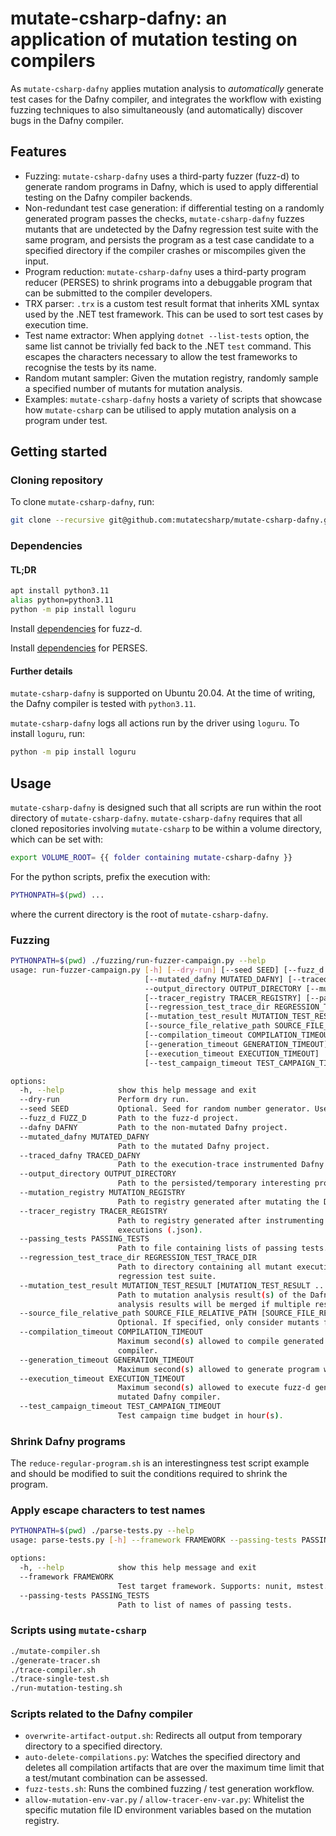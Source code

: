 # mutate-csharp-dafny: an application of mutation testing on compilers

As  `mutate-csharp-dafny` applies mutation analysis to _automatically_ generate test cases for the Dafny compiler,
and integrates the workflow with existing fuzzing techniques to also simultaneously (and automatically) discover bugs
in the Dafny compiler.

## Features

- Fuzzing: `mutate-csharp-dafny` uses a third-party fuzzer (fuzz-d) to generate random programs in Dafny, which is used to
apply differential testing on the Dafny compiler backends.
- Non-redundant test case generation: if differential testing on a randomly generated program passes the checks,
`mutate-csharp-dafny` fuzzes mutants that are undetected by the Dafny regression test suite with the same program,
and persists the program as a test case candidate to a specified directory if the compiler crashes or miscompiles given the input.
- Program reduction: `mutate-csharp-dafny` uses a third-party program reducer (PERSES) to shrink programs into a debuggable program
that can be submitted to the compiler developers.
- TRX parser: `.trx` is a custom test result format that inherits XML syntax used by the .NET test framework. This can be used
to sort test cases by execution time.
- Test name extractor: When applying `dotnet --list-tests` option, the same list cannot be trivially fed back to the .NET `test` command.
This escapes the characters necessary to allow the test frameworks to recognise the tests by its name.
- Random mutant sampler: Given the mutation registry, randomly sample a specified number of mutants for mutation analysis.
- Examples: `mutate-csharp-dafny` hosts a variety of scripts that showcase how `mutate-csharp` can be utilised to apply mutation analysis
on a program under test.

## Getting started

### Cloning repository

To clone `mutate-csharp-dafny`, run: 
```sh
git clone --recursive git@github.com:mutatecsharp/mutate-csharp-dafny.git
```

### Dependencies

#### TL;DR
```sh
apt install python3.11
alias python=python3.11
python -m pip install loguru
```
Install [dependencies](https://github.com/fuzz-d/fuzz-d) for fuzz-d.

Install [dependencies](https://github.com/fuzz-d/perses) for PERSES.

#### Further details

`mutate-csharp-dafny` is supported on Ubuntu 20.04.
At the time of writing, the Dafny compiler is tested with `python3.11`.

`mutate-csharp-dafny` logs all actions run by the driver using `loguru`. To install `loguru`, run:
```sh
python -m pip install loguru
```

## Usage

`mutate-csharp-dafny` is designed such that all scripts are run within the root directory of `mutate-csharp-dafny`.
`mutate-csharp-dafny` requires that all cloned repositories involving `mutate-csharp` to be within a volume directory,
which can be set with:
```sh
export VOLUME_ROOT= {{ folder containing mutate-csharp-dafny }}
```

For the python scripts, prefix the execution with:
```sh
PYTHONPATH=$(pwd) ...
```
where the current directory is the root of `mutate-csharp-dafny`.

### Fuzzing

```sh
PYTHONPATH=$(pwd) ./fuzzing/run-fuzzer-campaign.py --help
usage: run-fuzzer-campaign.py [-h] [--dry-run] [--seed SEED] [--fuzz_d FUZZ_D] [--dafny DAFNY]
                              [--mutated_dafny MUTATED_DAFNY] [--traced_dafny TRACED_DAFNY]
                              --output_directory OUTPUT_DIRECTORY [--mutation_registry MUTATION_REGISTRY]
                              [--tracer_registry TRACER_REGISTRY] [--passing_tests PASSING_TESTS]
                              [--regression_test_trace_dir REGRESSION_TEST_TRACE_DIR]
                              [--mutation_test_result MUTATION_TEST_RESULT [MUTATION_TEST_RESULT ...]]
                              [--source_file_relative_path SOURCE_FILE_RELATIVE_PATH [SOURCE_FILE_RELATIVE_PATH ...]]
                              [--compilation_timeout COMPILATION_TIMEOUT]
                              [--generation_timeout GENERATION_TIMEOUT]
                              [--execution_timeout EXECUTION_TIMEOUT]
                              [--test_campaign_timeout TEST_CAMPAIGN_TIMEOUT]

options:
  -h, --help            show this help message and exit
  --dry-run             Perform dry run.
  --seed SEED           Optional. Seed for random number generator. Useful to reproduce results.
  --fuzz_d FUZZ_D       Path to the fuzz-d project.
  --dafny DAFNY         Path to the non-mutated Dafny project.
  --mutated_dafny MUTATED_DAFNY
                        Path to the mutated Dafny project.
  --traced_dafny TRACED_DAFNY
                        Path to the execution-trace instrumented Dafny project.
  --output_directory OUTPUT_DIRECTORY
                        Path to the persisted/temporary interesting programs output directory.
  --mutation_registry MUTATION_REGISTRY
                        Path to registry generated after mutating the Dafny codebase (.json).
  --tracer_registry TRACER_REGISTRY
                        Path to registry generated after instrumenting the Dafny codebase to trace mutant
                        executions (.json).
  --passing_tests PASSING_TESTS
                        Path to file containing lists of passing tests.
  --regression_test_trace_dir REGRESSION_TEST_TRACE_DIR
                        Path to directory containing all mutant execution traces after running the Dafny
                        regression test suite.
  --mutation_test_result MUTATION_TEST_RESULT [MUTATION_TEST_RESULT ...]
                        Path to mutation analysis result(s) of the Dafny regression test suite (.json). The
                        analysis results will be merged if multiple results are passed.
  --source_file_relative_path SOURCE_FILE_RELATIVE_PATH [SOURCE_FILE_RELATIVE_PATH ...]
                        Optional. If specified, only consider mutants for the specified file(s).
  --compilation_timeout COMPILATION_TIMEOUT
                        Maximum second(s) allowed to compile generated program with the non-mutated Dafny
                        compiler.
  --generation_timeout GENERATION_TIMEOUT
                        Maximum second(s) allowed to generate program with fuzz-d.
  --execution_timeout EXECUTION_TIMEOUT
                        Maximum second(s) allowed to execute fuzz-d generated program compiled by the non-
                        mutated Dafny compiler.
  --test_campaign_timeout TEST_CAMPAIGN_TIMEOUT
                        Test campaign time budget in hour(s).
```

### Shrink Dafny programs
The `reduce-regular-program.sh` is an interestingness test script example and should be modified to suit the 
conditions required to shrink the program.


### Apply escape characters to test names

```sh
PYTHONPATH=$(pwd) ./parse-tests.py --help
usage: parse-tests.py [-h] --framework FRAMEWORK --passing-tests PASSING_TESTS

options:
  -h, --help            show this help message and exit
  --framework FRAMEWORK
                        Test target framework. Supports: nunit, mstest.
  --passing-tests PASSING_TESTS
                        Path to list of names of passing tests.
```

### Scripts using `mutate-csharp`

```sh
./mutate-compiler.sh
./generate-tracer.sh
./trace-compiler.sh
./trace-single-test.sh
./run-mutation-testing.sh
```

### Scripts related to the Dafny compiler
- `overwrite-artifact-output.sh`: Redirects all output from temporary directory to a specified directory.
- `auto-delete-compilations.py`: Watches the specified directory and deletes all compilation artifacts that are over the maximum time limit that a test/mutant combination can be assessed.
- `fuzz-tests.sh`: Runs the combined fuzzing / test generation workflow.
-  `allow-mutation-env-var.py` / `allow-tracer-env-var.py`: Whitelist the specific mutation file ID environment variables based on the mutation registry.
